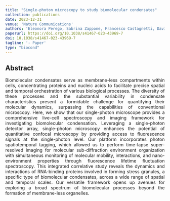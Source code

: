 ```yaml
---
title: "Single-photon microscopy to study biomolecular condensates"
collection: publications
date: 2023-12-31
venue: 'Nature Communications'
authors: 'Eleonora Perego, Sabrina Zappone, Francesco Castagnetti, Davide Mariani, Erika Vitiello, Jakob Rupert, Elsa Zacco, Gian Gaetano Tartaglia, Irene Bozzoni, Eli Slenders, Giuseppe Vicidomini'
paperurl: https://doi.org/10.1038/s41467-023-43969-7
doi: 10.1038/s41467-023-43969-7 
tagline: '- Paper'
type: "biocond"
---
```


<h2> Abstract </h2>
<p align= "justify">
Biomolecular condensates serve as membrane-less compartments within cells, concentrating proteins and nucleic acids to facilitate precise spatial and temporal orchestration of various biological processes. The diversity of these processes and the substantial variability in condensate characteristics present a formidable challenge for quantifying their molecular dynamics, surpassing the capabilities of conventional microscopy. Here, we show that our single-photon microscope provides a comprehensive live-cell spectroscopy and imaging framework for investigating biomolecular condensation. Leveraging a single-photon detector array, single-photon microscopy enhances the potential of quantitative confocal microscopy by providing access to fluorescence signals at the single-photon level. Our platform incorporates photon spatiotemporal tagging, which allowed us to perform time-lapse super-resolved imaging for molecular sub-diffraction environment organization with simultaneous monitoring of molecular mobility, interactions, and nano-environment properties through fluorescence lifetime fluctuation spectroscopy. This integrated correlative study reveals the dynamics and interactions of RNA-binding proteins involved in forming stress granules, a specific type of biomolecular condensates, across a wide range of spatial and temporal scales. Our versatile framework opens up avenues for exploring a broad spectrum of biomolecular processes beyond the formation of membrane-less organelles.</p>

  
